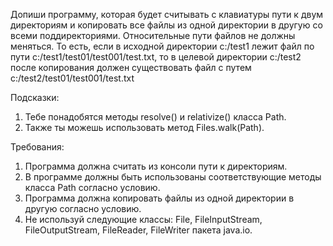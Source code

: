 
Допиши программу, которая будет считывать с клавиатуры пути к двум директориям и копировать все файлы
из одной директории в другую со всеми поддиректориями. Относительные пути файлов не должны меняться. То есть,
если в исходной директории c:/test1 лежит файл по пути c:/test1/test01/test001/test.txt, то в целевой директории
c:/test2 после копирования должен существовать файл с путем c:/test2/test01/test001/test.txt

Подсказки:
1. Тебе понадобятся методы resolve() и relativize() класса Path.
2. Также ты можешь использовать метод Files.walk(Path).


Требования:
1.	Программа должна считать из консоли пути к директориям.
2.	В программе должны быть использованы соответствующие методы класса Path согласно условию.
3.	Программа должна копировать файлы из одной директории в другую согласно условию.
4.	Не используй следующие классы: File, FileInputStream, FileOutputStream, FileReader, FileWriter пакета java.io.


